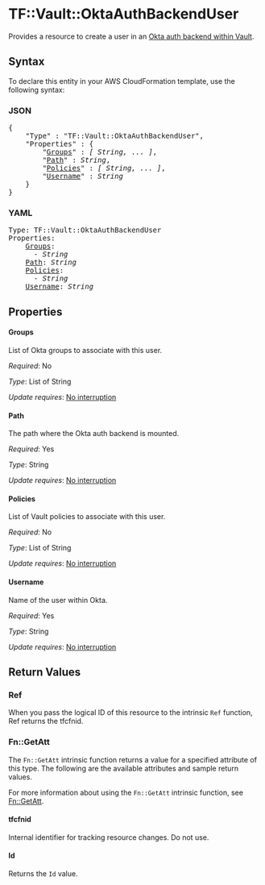 # TF::Vault::OktaAuthBackendUser

Provides a resource to create a user in an
[Okta auth backend within Vault](https://www.vaultproject.io/docs/auth/okta.html).

## Syntax

To declare this entity in your AWS CloudFormation template, use the following syntax:

### JSON

<pre>
{
    "Type" : "TF::Vault::OktaAuthBackendUser",
    "Properties" : {
        "<a href="#groups" title="Groups">Groups</a>" : <i>[ String, ... ]</i>,
        "<a href="#path" title="Path">Path</a>" : <i>String</i>,
        "<a href="#policies" title="Policies">Policies</a>" : <i>[ String, ... ]</i>,
        "<a href="#username" title="Username">Username</a>" : <i>String</i>
    }
}
</pre>

### YAML

<pre>
Type: TF::Vault::OktaAuthBackendUser
Properties:
    <a href="#groups" title="Groups">Groups</a>: <i>
      - String</i>
    <a href="#path" title="Path">Path</a>: <i>String</i>
    <a href="#policies" title="Policies">Policies</a>: <i>
      - String</i>
    <a href="#username" title="Username">Username</a>: <i>String</i>
</pre>

## Properties

#### Groups

List of Okta groups to associate with this user.

_Required_: No

_Type_: List of String

_Update requires_: [No interruption](https://docs.aws.amazon.com/AWSCloudFormation/latest/UserGuide/using-cfn-updating-stacks-update-behaviors.html#update-no-interrupt)

#### Path

The path where the Okta auth backend is mounted.

_Required_: Yes

_Type_: String

_Update requires_: [No interruption](https://docs.aws.amazon.com/AWSCloudFormation/latest/UserGuide/using-cfn-updating-stacks-update-behaviors.html#update-no-interrupt)

#### Policies

List of Vault policies to associate with this user.

_Required_: No

_Type_: List of String

_Update requires_: [No interruption](https://docs.aws.amazon.com/AWSCloudFormation/latest/UserGuide/using-cfn-updating-stacks-update-behaviors.html#update-no-interrupt)

#### Username

Name of the user within Okta.

_Required_: Yes

_Type_: String

_Update requires_: [No interruption](https://docs.aws.amazon.com/AWSCloudFormation/latest/UserGuide/using-cfn-updating-stacks-update-behaviors.html#update-no-interrupt)

## Return Values

### Ref

When you pass the logical ID of this resource to the intrinsic `Ref` function, Ref returns the tfcfnid.

### Fn::GetAtt

The `Fn::GetAtt` intrinsic function returns a value for a specified attribute of this type. The following are the available attributes and sample return values.

For more information about using the `Fn::GetAtt` intrinsic function, see [Fn::GetAtt](https://docs.aws.amazon.com/AWSCloudFormation/latest/UserGuide/intrinsic-function-reference-getatt.html).

#### tfcfnid

Internal identifier for tracking resource changes. Do not use.

#### Id

Returns the <code>Id</code> value.

